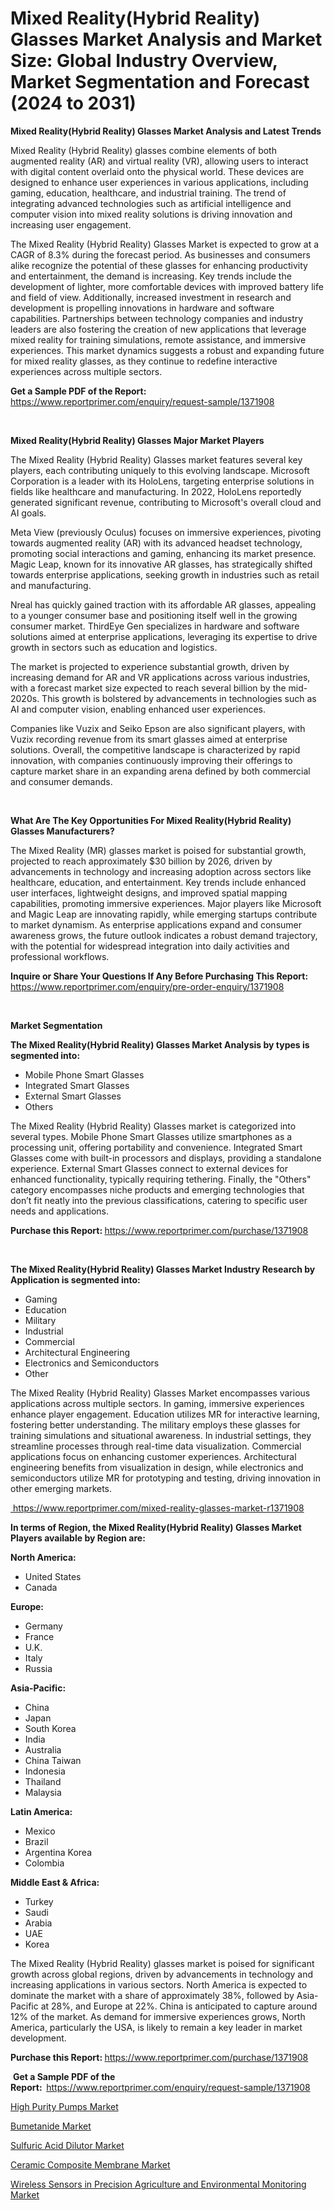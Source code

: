 <p><h1>Mixed Reality(Hybrid Reality) Glasses Market Analysis and Market Size: Global Industry Overview, Market Segmentation and Forecast (2024 to 2031)</h1></p><p><strong>Mixed Reality(Hybrid Reality) Glasses Market Analysis and Latest Trends</strong></p>
<p><p>Mixed Reality (Hybrid Reality) glasses combine elements of both augmented reality (AR) and virtual reality (VR), allowing users to interact with digital content overlaid onto the physical world. These devices are designed to enhance user experiences in various applications, including gaming, education, healthcare, and industrial training. The trend of integrating advanced technologies such as artificial intelligence and computer vision into mixed reality solutions is driving innovation and increasing user engagement.</p><p>The Mixed Reality (Hybrid Reality) Glasses Market is expected to grow at a CAGR of 8.3% during the forecast period. As businesses and consumers alike recognize the potential of these glasses for enhancing productivity and entertainment, the demand is increasing. Key trends include the development of lighter, more comfortable devices with improved battery life and field of view. Additionally, increased investment in research and development is propelling innovations in hardware and software capabilities. Partnerships between technology companies and industry leaders are also fostering the creation of new applications that leverage mixed reality for training simulations, remote assistance, and immersive experiences. This market dynamics suggests a robust and expanding future for mixed reality glasses, as they continue to redefine interactive experiences across multiple sectors.</p></p>
<p><strong>Get a Sample PDF of the Report:&nbsp;</strong> <a href="https://www.reportprimer.com/enquiry/request-sample/1371908">https://www.reportprimer.com/enquiry/request-sample/1371908</a></p>
<p>&nbsp;</p>
<p><strong>Mixed Reality(Hybrid Reality) Glasses Major Market Players</strong></p>
<p><p>The Mixed Reality (Hybrid Reality) Glasses market features several key players, each contributing uniquely to this evolving landscape. Microsoft Corporation is a leader with its HoloLens, targeting enterprise solutions in fields like healthcare and manufacturing. In 2022, HoloLens reportedly generated significant revenue, contributing to Microsoft's overall cloud and AI goals.</p><p>Meta View (previously Oculus) focuses on immersive experiences, pivoting towards augmented reality (AR) with its advanced headset technology, promoting social interactions and gaming, enhancing its market presence. Magic Leap, known for its innovative AR glasses, has strategically shifted towards enterprise applications, seeking growth in industries such as retail and manufacturing.</p><p>Nreal has quickly gained traction with its affordable AR glasses, appealing to a younger consumer base and positioning itself well in the growing consumer market. ThirdEye Gen specializes in hardware and software solutions aimed at enterprise applications, leveraging its expertise to drive growth in sectors such as education and logistics.</p><p>The market is projected to experience substantial growth, driven by increasing demand for AR and VR applications across various industries, with a forecast market size expected to reach several billion by the mid-2020s. This growth is bolstered by advancements in technologies such as AI and computer vision, enabling enhanced user experiences.</p><p>Companies like Vuzix and Seiko Epson are also significant players, with Vuzix recording revenue from its smart glasses aimed at enterprise solutions. Overall, the competitive landscape is characterized by rapid innovation, with companies continuously improving their offerings to capture market share in an expanding arena defined by both commercial and consumer demands.</p></p>
<p>&nbsp;</p>
<p><strong>What Are The Key Opportunities For Mixed Reality(Hybrid Reality) Glasses Manufacturers?</strong></p>
<p><p>The Mixed Reality (MR) glasses market is poised for substantial growth, projected to reach approximately $30 billion by 2026, driven by advancements in technology and increasing adoption across sectors like healthcare, education, and entertainment. Key trends include enhanced user interfaces, lightweight designs, and improved spatial mapping capabilities, promoting immersive experiences. Major players like Microsoft and Magic Leap are innovating rapidly, while emerging startups contribute to market dynamism. As enterprise applications expand and consumer awareness grows, the future outlook indicates a robust demand trajectory, with the potential for widespread integration into daily activities and professional workflows.</p></p>
<p><strong>Inquire or Share Your Questions If Any Before Purchasing This Report:</strong> <a href="https://www.reportprimer.com/enquiry/pre-order-enquiry/1371908">https://www.reportprimer.com/enquiry/pre-order-enquiry/1371908</a></p>
<p>&nbsp;</p>
<p><strong>Market Segmentation</strong></p>
<p><strong>The Mixed Reality(Hybrid Reality) Glasses Market Analysis by types is segmented into:</strong></p>
<p><ul><li>Mobile Phone Smart Glasses</li><li>Integrated Smart Glasses</li><li>External Smart Glasses</li><li>Others</li></ul></p>
<p><p>The Mixed Reality (Hybrid Reality) Glasses market is categorized into several types. Mobile Phone Smart Glasses utilize smartphones as a processing unit, offering portability and convenience. Integrated Smart Glasses come with built-in processors and displays, providing a standalone experience. External Smart Glasses connect to external devices for enhanced functionality, typically requiring tethering. Finally, the "Others" category encompasses niche products and emerging technologies that don’t fit neatly into the previous classifications, catering to specific user needs and applications.</p></p>
<p><strong>Purchase this Report:&nbsp;</strong><a href="https://www.reportprimer.com/purchase/1371908">https://www.reportprimer.com/purchase/1371908</a></p>
<p>&nbsp;</p>
<p><strong>The Mixed Reality(Hybrid Reality) Glasses Market Industry Research by Application is segmented into:</strong></p>
<p><ul><li>Gaming</li><li>Education</li><li>Military</li><li>Industrial</li><li>Commercial</li><li>Architectural Engineering</li><li>Electronics and Semiconductors</li><li>Other</li></ul></p>
<p><p>The Mixed Reality (Hybrid Reality) Glasses Market encompasses various applications across multiple sectors. In gaming, immersive experiences enhance player engagement. Education utilizes MR for interactive learning, fostering better understanding. The military employs these glasses for training simulations and situational awareness. In industrial settings, they streamline processes through real-time data visualization. Commercial applications focus on enhancing customer experiences. Architectural engineering benefits from visualization in design, while electronics and semiconductors utilize MR for prototyping and testing, driving innovation in other emerging markets.</p></p>
<p><a href="https://www.reportprimer.com/mixed-reality-glasses-market-r1371908">&nbsp;https://www.reportprimer.com/mixed-reality-glasses-market-r1371908</a></p>
<p><strong>In terms of Region, the Mixed Reality(Hybrid Reality) Glasses Market Players available by Region are:</strong></p>
<p>
    <p> <strong> North America: </strong>
        <ul>
            <li>United States</li>
            <li>Canada</li>
        </ul>
        </p> 
    <p> <strong> Europe: </strong>
        <ul>
            <li>Germany</li>
            <li>France</li>
            <li>U.K.</li>
            <li>Italy</li>
            <li>Russia</li>
        </ul>
        </p> 
    <p> <strong> Asia-Pacific: </strong>
        <ul>
            <li>China</li>
            <li>Japan</li>
            <li>South Korea</li>
            <li>India</li>
            <li>Australia</li>
            <li>China Taiwan</li>
            <li>Indonesia</li>
            <li>Thailand</li>
            <li>Malaysia</li>
        </ul>
        </p> 
    <p> <strong> Latin America: </strong>
        <ul>
            <li>Mexico</li>
            <li>Brazil</li>
            <li>Argentina Korea</li>
            <li>Colombia</li>
        </ul>
        </p> 
    <p> <strong> Middle East & Africa: </strong>
        <ul>
            <li>Turkey</li>
            <li>Saudi</li>
            <li>Arabia</li>
            <li>UAE</li>
            <li>Korea</li>
        </ul>
    </p>
    </p>
<p><p>The Mixed Reality (Hybrid Reality) glasses market is poised for significant growth across global regions, driven by advancements in technology and increasing applications in various sectors. North America is expected to dominate the market with a share of approximately 38%, followed by Asia-Pacific at 28%, and Europe at 22%. China is anticipated to capture around 12% of the market. As demand for immersive experiences grows, North America, particularly the USA, is likely to remain a key leader in market development.</p></p>
<p><strong>Purchase this Report: </strong><a href="https://www.reportprimer.com/purchase/1371908">https://www.reportprimer.com/purchase/1371908</a></p>
<p>&nbsp;<strong>Get a Sample PDF of the Report:&nbsp;&nbsp;</strong><a href="https://www.reportprimer.com/enquiry/request-sample/1371908">https://www.reportprimer.com/enquiry/request-sample/1371908</a></p>
<p><strong></strong></p>
<p><p><a href="https://www.linkedin.com/pulse/high-purity-pumps-market-size-share-trends-analysis-report-xdnjc?trackingId=N0BPWN9KTFqPMy1%2BhI6eWg%3D%3D">High Purity Pumps Market</a></p><p><a href="https://www.linkedin.com/pulse/bumetanide-market-size-segmentation-trends-growth-analysis-forecast-nfa7c?trackingId=OjnW0lVXQcCe199jvIuBCg%3D%3D">Bumetanide Market</a></p><p><a href="https://issuu.com/reportprime-2/docs/sulfuric-acid-dilutor-market-size-2_4466028e10440b">Sulfuric Acid Dilutor Market</a></p><p><a href="https://issuu.com/reportprime-2/docs/ceramic-composite-membrane-market-s_63cce62a521ea2">Ceramic Composite Membrane Market</a></p><p><a href="https://github.com/Annahawkins697/Market-Research-Report-List-1/blob/main/wireless-sensors-in-precision-agriculture-and-environmental-monitoring-market.md">Wireless Sensors in Precision Agriculture and Environmental Monitoring Market</a></p></p>